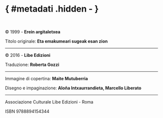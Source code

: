 # { #metadati .hidden - }

<br/>


<div class="small">

<div class="compact alignright">

© 1999 - **Erein argitaletxea**

Titolo originale: **Eta emakumeari sugeak esan zion**

___

©  2016 - **Libe Edizioni**

Traduzione: **Roberta Gozzi**

___

Immagine di copertina: **Maite Mutuberria**

Disegno e impaginazione: **Aloña Intxaurrandieta, Marcello Liberato**

___

Associazione Culturale Libe Edizioni - Roma

ISBN 9788894154344

</div>

</div>


